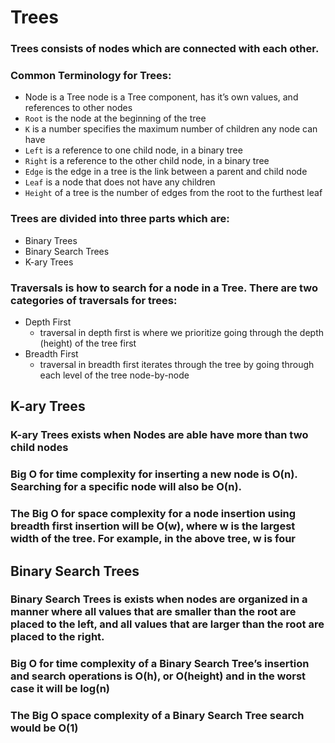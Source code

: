 # Trees
### Trees consists of nodes which are connected with each other.
### Common Terminology for Trees:
- Node is a Tree node is a Tree component, has it’s own values, and references to other nodes
- `Root` is the node at the beginning of the tree
- `K` is a number specifies the maximum number of children any node can have
- `Left` is a reference to one child node, in a binary tree
- `Right` is a reference to the other child node, in a binary tree
- `Edge` is the edge in a tree is the link between a parent and child node
- `Leaf` is a node that does not have any children
- `Height` of a tree is the number of edges from the root to the furthest leaf
### Trees are divided into three parts which are:
- Binary Trees
- Binary Search Trees
- K-ary Trees
### Traversals is how to search for a node in a Tree. There are two categories of traversals for trees:
- Depth First
    - traversal in depth first is where we prioritize going through the depth (height) of the tree first
- Breadth First 
    - traversal in breadth first iterates through the tree by going through each level of the tree node-by-node
## K-ary Trees
### K-ary Trees exists when Nodes are able have more than two child nodes
### Big O for time complexity for inserting a new node is O(n). Searching for a specific node will also be O(n). 
### The Big O for space complexity for a node insertion using breadth first insertion will be O(w), where w is the largest width of the tree. For example, in the above tree, w is four
## Binary Search Trees
### Binary Search Trees is exists when nodes are organized in a manner where all values that are smaller than the root are placed to the left, and all values that are larger than the root are placed to the right.
### Big O for time complexity of a Binary Search Tree’s insertion and search operations is O(h), or O(height) and in the worst case it will be log(n)
### The Big O space complexity of a Binary Search Tree search would be O(1)
